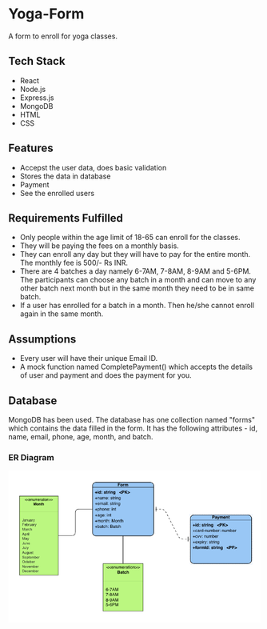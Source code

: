# Yoga-Form
A form to enroll for yoga classes.

## Tech Stack
- React
- Node.js
- Express.js
- MongoDB
- HTML
- CSS

## Features
- Accepst the user data, does basic validation 
- Stores the data in database
- Payment 
- See the enrolled users

## Requirements Fulfilled
- Only people within the age limit of 18-65 can enroll for the classes.
- They will be paying the fees on a monthly basis.
- They can enroll any day but they will have to pay for the entire month. The monthly fee is 500/- Rs INR.
- There are 4 batches a day namely 6-7AM, 7-8AM, 8-9AM and 5-6PM. The participants can choose any batch in a month and can move to any other batch next month but in the same month they need to be in same batch.
- If a user has enrolled for a batch in a month. Then he/she cannot enroll again in the same month.

## Assumptions
- Every user will have their unique Email ID.
- A mock function named CompletePayment() which accepts the details of user and payment and does the payment for you.

## Database
MongoDB has been used. The database has one collection named "forms" which contains the data filled in the form. It has the following attributes - id, name, email, phone, age, month, and batch. 

### ER Diagram
![er-diagram-image](./images/er-diagram.png)
